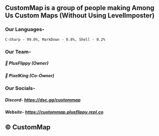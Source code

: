 ## CustomMap is a group of people making Among Us Custom Maps (Without Using LevelImposter)

### Our Languages-
``C-Sharp - 99.0%, MarkDown - 0.8%, Shell - 0.2%``

### Our Team-
##### 🔹 PlusFlippy (Owner)
##### 🔹 PixelKing (Co-Owner) 

### Our Socials-
##### Discord- https://dsc.gg/custommap
##### Website- https://custommap.plusflippy.repl.co

## © CustomMap
